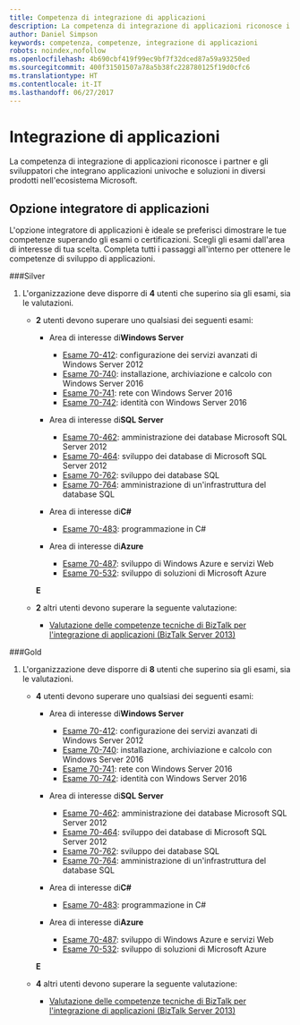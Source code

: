 ```yaml
---
title: Competenza di integrazione di applicazioni
description: La competenza di integrazione di applicazioni riconosce i partner e gli sviluppatori che integrano applicazioni univoche e soluzioni in diversi prodotti nell'ecosistema Microsoft.
author: Daniel Simpson
keywords: competenza, competenze, integrazione di applicazioni
robots: noindex,nofollow
ms.openlocfilehash: 4b690cbf419f99ec9bf7f32dced87a59a93250ed
ms.sourcegitcommit: 400f31501507a78a5b38fc228780125f19d0cfc6
ms.translationtype: HT
ms.contentlocale: it-IT
ms.lasthandoff: 06/27/2017
---
```

# <a name="application-integration"></a>Integrazione di applicazioni 
La competenza di integrazione di applicazioni riconosce i partner e gli sviluppatori che integrano applicazioni univoche e soluzioni in diversi prodotti nell'ecosistema Microsoft. 

## <a name="application-integrator-option"></a>Opzione integratore di applicazioni

L'opzione integratore di applicazioni è ideale se preferisci dimostrare le tue competenze superando gli esami o certificazioni. Scegli gli esami dall'area di interesse di tua scelta. Completa tutti i passaggi all'interno per ottenere le competenze di sviluppo di applicazioni.

###<a name="silver"></a>Silver
1. L'organizzazione deve disporre di **4** utenti che superino sia gli esami, sia le valutazioni.

    - **2** utenti devono superare uno qualsiasi dei seguenti esami:

        - Area di interesse di**Windows Server**
            - [Esame 70-412](https://www.microsoft.com/en-us/learning/exam-70-412.aspx): configurazione dei servizi avanzati di Windows Server 2012
            - [Esame 70-740](https://www.microsoft.com/en-us/learning/exam-70-740.aspx): installazione, archiviazione e calcolo con Windows Server 2016
            - [Esame 70-741](https://www.microsoft.com/en-us/learning/exam-70-741.aspx): rete con Windows Server 2016
            - [Esame 70-742](https://www.microsoft.com/en-us/learning/exam-70-742.aspx): identità con Windows Server 2016

        - Area di interesse di**SQL Server**

            - [Esame 70-462](https://www.microsoft.com/en-us/learning/exam-70-462.aspx): amministrazione dei database Microsoft SQL Server 2012
            - [Esame 70-464](https://www.microsoft.com/en-us/learning/exam-70-464.aspx): sviluppo dei database di Microsoft SQL Server 2012
            - [Esame 70-762](https://www.microsoft.com/en-us/learning/exam-70-762.aspx): sviluppo dei database SQL
            - [Esame 70-764](https://www.microsoft.com/en-us/learning/exam-70-764.aspx): amministrazione di un'infrastruttura del database SQL

        - Area di interesse di**C#** 

            - [Esame 70-483](https://www.microsoft.com/en-us/learning/exam-70-483.aspx): programmazione in C#

        - Area di interesse di**Azure**

            - [Esame 70-487](https://www.microsoft.com/en-us/learning/exam-70-487.aspx): sviluppo di Windows Azure e servizi Web
            - [Esame 70-532](https://www.microsoft.com/en-us/learning/exam-70-532.aspx): sviluppo di soluzioni di Microsoft Azure

        **E**

    - **2** altri utenti devono superare la seguente valutazione:

        - [Valutazione delle competenze tecniche di BizTalk per l'integrazione di applicazioni (BizTalk Server 2013)](https://partneruniversity.microsoft.com/?whr=uri:MicrosoftAccount&courseId=12286&scoId=Id3XwITSB_2805299993)

###<a name="gold"></a>Gold
1. L'organizzazione deve disporre di **8** utenti che superino sia gli esami, sia le valutazioni.

    - **4** utenti devono superare uno qualsiasi dei seguenti esami:

        - Area di interesse di**Windows Server**

            - [Esame 70-412](https://www.microsoft.com/en-us/learning/exam-70-412.aspx): configurazione dei servizi avanzati di Windows Server 2012
            - [Esame 70-740](https://www.microsoft.com/en-us/learning/exam-70-740.aspx): installazione, archiviazione e calcolo con Windows Server 2016
            - [Esame 70-741](https://www.microsoft.com/en-us/learning/exam-70-741.aspx): rete con Windows Server 2016
            - [Esame 70-742](https://www.microsoft.com/en-us/learning/exam-70-742.aspx): identità con Windows Server 2016

        - Area di interesse di**SQL Server**

            - [Esame 70-462](https://www.microsoft.com/en-us/learning/exam-70-462.aspx): amministrazione dei database Microsoft SQL Server 2012
            - [Esame 70-464](https://www.microsoft.com/en-us/learning/exam-70-464.aspx): sviluppo dei database di Microsoft SQL Server 2012
            - [Esame 70-762](https://www.microsoft.com/en-us/learning/exam-70-762.aspx): sviluppo dei database SQL
            - [Esame 70-764](https://www.microsoft.com/en-us/learning/exam-70-764.aspx): amministrazione di un'infrastruttura del database SQL

        - Area di interesse di**C#** 

            - [Esame 70-483](https://www.microsoft.com/en-us/learning/exam-70-483.aspx): programmazione in C#

        - Area di interesse di**Azure**

            - [Esame 70-487](https://www.microsoft.com/en-us/learning/exam-70-487.aspx): sviluppo di Windows Azure e servizi Web
            - [Esame 70-532](https://www.microsoft.com/en-us/learning/exam-70-532.aspx): sviluppo di soluzioni di Microsoft Azure

        **E**

    - **4** altri utenti devono superare la seguente valutazione:

        - [Valutazione delle competenze tecniche di BizTalk per l'integrazione di applicazioni (BizTalk Server 2013)](https://partneruniversity.microsoft.com/?whr=uri:MicrosoftAccount&courseId=12286&scoId=Id3XwITSB_2805299993)

